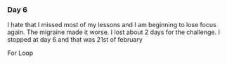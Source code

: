 ### Day 6

I hate that I missed most of my lessons and I am beginning to lose focus again.
The migraine made it worse. I lost about 2 days for the challenge. I stopped at day 6 and that was 21st of february

For Loop

